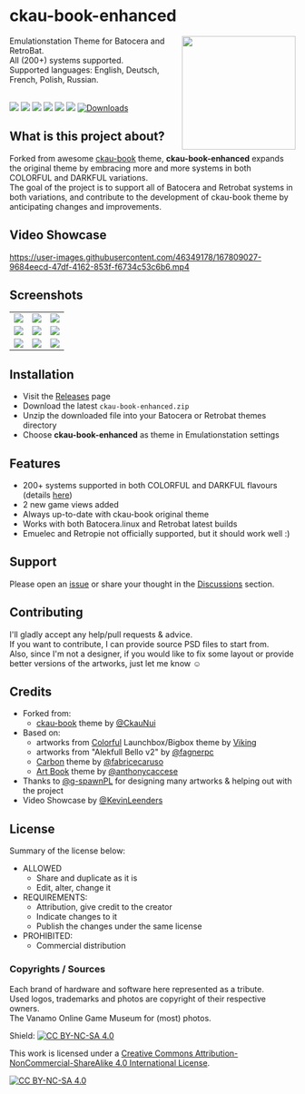 # ckau-book-enhanced

<p>
<img align="right" width="200px" src="https://i.imgur.com/eCZPBDE.png">
Emulationstation Theme for Batocera and RetroBat.<br/>
All (200+) systems supported.<br/>
Supported languages: English, Deutsch, French, Polish, Russian.
<br/>
<br/>
</p>
<p>
      <a href="https://img.shields.io/github/stars/Lendersmark/ckau-book-enhanced" alt="stars">
        <img src="https://img.shields.io/github/stars/Lendersmark/ckau-book-enhanced" /></a>
      <a href="https://img.shields.io/github/forks/Lendersmark/ckau-book-enhanced" alt="Forks">
        <img src="https://img.shields.io/github/forks/Lendersmark/ckau-book-enhanced" /></a>
      <a href="https://img.shields.io/github/issues/Lendersmark/ckau-book-enhanced" alt="Issues">
        <img src="https://img.shields.io/github/issues/Lendersmark/ckau-book-enhanced" /></a>
      <a href="https://img.shields.io/github/issues-closed/Lendersmark/ckau-book-enhanced" alt="Issues Closed">
        <img src="https://img.shields.io/github/issues-closed/Lendersmark/ckau-book-enhanced" /></a>
      <a href="https://img.shields.io/github/issues-pr-closed/Lendersmark/ckau-book-enhanced" alt="Closed PR">
        <img src="https://img.shields.io/github/issues-pr-closed/Lendersmark/ckau-book-enhanced" /></a>
      <a href="https://img.shields.io/github/v/release/Lendersmark/ckau-book-enhanced" alt="Version">
        <img src="https://img.shields.io/github/v/release/Lendersmark/ckau-book-enhanced" /></a>
      <a href="https://img.shields.io/github/downloads/Lendersmark/ckau-book-enhanced/total">
        <img src="https://img.shields.io/github/downloads/Lendersmark/ckau-book-enhanced/total" alt="Downloads"></a>
</p>

## What is this project about?

<p>
Forked from awesome <a href="https://github.com/CkauNui/ckau-book">ckau-book</a> theme, <strong>ckau-book-enhanced</strong> expands the original theme by embracing more and more systems in both COLORFUL and DARKFUL variations.<br/>
The goal of the project is to support all of Batocera and Retrobat systems in both variations, and contribute to the development of ckau-book theme by anticipating changes and improvements.<br/>

## Video Showcase

https://user-images.githubusercontent.com/46349178/167809027-9684eecd-47df-4162-853f-f6734c53c6b6.mp4
      
## Screenshots

|                                    |                                    |                                    |
| :--------------------------------: | :--------------------------------: | :--------------------------------: |
| ![](https://github.com/Lendersmark/ckau-book-enhanced/blob/master/_inc/anim/cplus4.png?raw=true) | ![](https://github.com/Lendersmark/ckau-book-enhanced/blob/master/_inc/anim/famicom.png?raw=true) | ![](https://github.com/Lendersmark/ckau-book-enhanced/blob/master/_inc/anim/sfc.png?raw=true) |
| ![](https://github.com/Lendersmark/ckau-book-enhanced/blob/master/_inc/anim/oricatmos.png?raw=true) | ![](https://github.com/Lendersmark/ckau-book-enhanced/blob/master/_inc/anim/triforce.png?raw=true) | ![](https://github.com/Lendersmark/ckau-book-enhanced/blob/master/_inc/anim/ti99.png?raw=true) |
| ![](https://github.com/Lendersmark/ckau-book-enhanced/blob/master/_inc/anim/sufami.png?raw=true) | ![](https://github.com/Lendersmark/ckau-book-enhanced/blob/master/_inc/anim/xegs.png?raw=true) | ![](https://github.com/Lendersmark/ckau-book-enhanced/blob/master/_inc/anim/spectravideo.png?raw=true) |

## Installation

- Visit the [Releases](https://github.com/Lendersmark/ckau-book-enhanced/releases) page
- Download the latest `ckau-book-enhanced.zip`
- Unzip the downloaded file into your Batocera or Retrobat themes directory
- Choose <strong>ckau-book-enhanced</strong> as theme in Emulationstation settings

## Features

- 200+ systems supported in both COLORFUL and DARKFUL flavours (details [here](https://github.com/Lendersmark/ckau-book-enhanced/wiki/Supported-Systems))
- 2 new game views added
- Always up-to-date with ckau-book original theme
- Works with both Batocera.linux and Retrobat latest builds
- Emuelec and Retropie not officially supported, but it should work well :)

## Support

Please open an [issue](https://github.com/Lendersmark/ckau-book-enhanced/issues) or share your thought in the [Discussions](https://github.com/Lendersmark/ckau-book-enhanced/discussions) section.
      
## Contributing

I'll gladly accept any help/pull requests & advice.<br/>
If you want to contribute, I can provide source PSD files to start from.<br/>
Also, since I'm not a designer, if you would like to fix some layout or provide better versions of the artworks, just let me know ☺️ 

## Credits

- Forked from:
  - [ckau-book](https://github.com/CkauNui/ckau-book) theme by [@CkauNui](https://github.com/CkauNui)
- Based on:
  - artworks from [Colorful](https://forums.launchbox-app.com/topic/51590-colorful-bigbox-theme) Launchbox/Bigbox theme by [Viking](https://forums.launchbox-app.com/profile/70421-viking)
  - artworks from "Alekfull Bello v2" by [@fagnerpc](https://github.com/fagnerpc)
  - [Carbon](https://github.com/fabricecaruso/es-theme-carbon) theme by [@fabricecaruso](https://github.com/fabricecaruso)
  - [Art Book](https://github.com/anthonycaccese/es-theme-art-book) theme by [@anthonycaccese](https://github.com/anthonycaccese)      
- Thanks to [@g-spawnPL](https://github.com/g-spawnPL) for designing many artworks & helping out with the project
- Video Showcase by [@KevinLeenders](https://github.com/KevinLeenders)
  
## License
  
Summary of the license below:

- ALLOWED
  - Share and duplicate as it is
  - Edit, alter, change it
- REQUIREMENTS:
  - Attribution, give credit to the creator
  - Indicate changes to it
  - Publish the changes under the same license
- PROHIBITED:
  - Commercial distribution

### Copyrights / Sources

Each brand of hardware and software here represented as a tribute.<br/>
Used logos, trademarks and photos are copyright of their respective owners.<br/>
The Vanamo Online Game Museum for (most) photos.
  
Shield: [![CC BY-NC-SA 4.0][cc-by-nc-sa-shield]][cc-by-nc-sa]

This work is licensed under a
[Creative Commons Attribution-NonCommercial-ShareAlike 4.0 International License][cc-by-nc-sa].

[![CC BY-NC-SA 4.0][cc-by-nc-sa-image]][cc-by-nc-sa]

[cc-by-nc-sa]: http://creativecommons.org/licenses/by-nc-sa/4.0/
[cc-by-nc-sa-image]: https://licensebuttons.net/l/by-nc-sa/4.0/88x31.png
[cc-by-nc-sa-shield]: https://img.shields.io/badge/License-CC%20BY--NC--SA%204.0-lightgrey.svg

